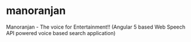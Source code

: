 # manoranjan
Manoranjan - The voice for Entertainment!! (Angular 5 based Web Speech API powered voice based search application)
